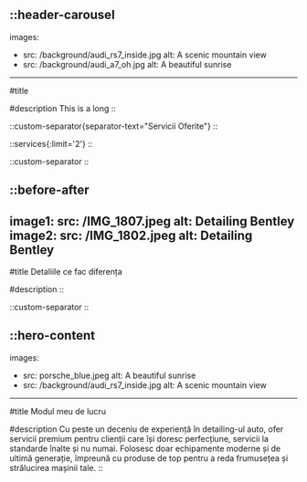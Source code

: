 ::header-carousel
---
images:
  - src: /background/audi_rs7_inside.jpg
    alt: A scenic mountain view
  - src: /background/audi_a7_oh.jpg
    alt: A beautiful sunrise
---
#title

#description
This is a long
::

::custom-separator{separator-text="Servicii Oferite"}
::

::services{:limit='2'}
::

::custom-separator
::

::before-after
---
image1:
  src: /IMG_1807.jpeg
  alt: Detailing Bentley
image2:
  src: /IMG_1802.jpeg
  alt: Detailing Bentley
---
#title
Detaliile ce fac diferența

#description
::

::custom-separator
::

::hero-content
---
images:
  - src: porsche_blue.jpeg
    alt: A beautiful sunrise
  - src: /background/audi_rs7_inside.jpg
    alt: A scenic mountain view
---
#title
Modul meu de lucru

#description
Cu peste un deceniu de experiență în detailing-ul auto, ofer servicii premium pentru clienții care își doresc perfecțiune, servicii la standarde înalte și nu numai. Folosesc doar echipamente moderne și de ultimă generație, împreună cu produse de top pentru a reda frumusețea și strălucirea mașinii tale.
::
